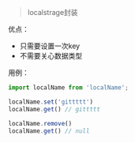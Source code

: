 > localstrage封装

优点：

* 只需要设置一次key
* 不需要关心数据类型

用例：

```javascript
import localName from 'localName';

localName.set('gittttt')
localName.get() // gittttt

localName.remove() 
localName.get() // null


```